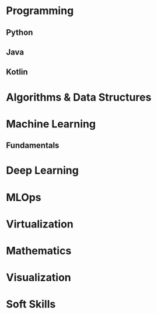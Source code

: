 # Programming
## Python
## Java
## Kotlin
# Algorithms & Data Structures
# Machine Learning
## Fundamentals
# Deep Learning
# MLOps
# Virtualization
# Mathematics
# Visualization
# Soft Skills
